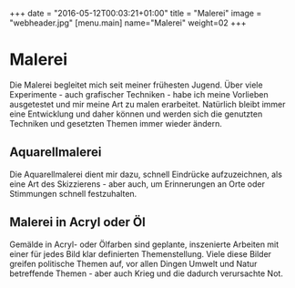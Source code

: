 +++
date = "2016-05-12T00:03:21+01:00"
title = "Malerei"
image = "webheader.jpg"
[menu.main]
    name="Malerei"
	weight=02
+++

# Malerei

Die Malerei begleitet mich seit meiner frühesten Jugend.
Über viele Experimente - auch grafischer Techniken - habe ich meine Vorlieben ausgetestet und mir meine Art zu malen erarbeitet. 
Natürlich bleibt immer eine Entwicklung und daher können und werden sich die genutzten Techniken und gesetzten Themen immer wieder ändern.

## Aquarellmalerei

Die Aquarellmalerei dient mir dazu, schnell Eindrücke aufzuzeichnen, als eine Art des Skizzierens - aber auch, um Erinnerungen an Orte oder Stimmungen schnell festzuhalten.

## Malerei in Acryl oder Öl

Gemälde in Acryl- oder Ölfarben sind geplante, inszenierte Arbeiten mit einer für jedes Bild klar definierten Themenstellung.
Viele diese Bilder greifen politische Themen auf, vor allen Dingen Umwelt und Natur betreffende Themen - aber auch Krieg und die dadurch verursachte Not.


